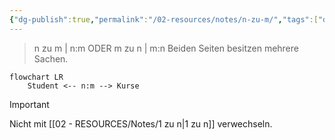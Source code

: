```yaml
---
{"dg-publish":true,"permalink":"/02-resources/notes/n-zu-m/","tags":["datenbank/kardinatität"],"noteIcon":"","updated":"2025-08-26T16:35:06.000+02:00"}
---
```


> n zu m | n:m ODER m zu n | m:n 
> Beiden Seiten besitzen mehrere Sachen.

```mermaid  
flowchart LR
    Student <-- n:m --> Kurse

```

>[!important] 
>Nicht mit [[02 - RESOURCES/Notes/1 zu n\|1 zu n]] verwechseln.